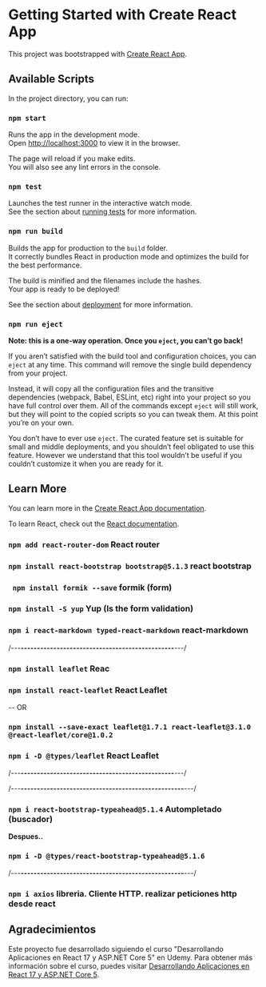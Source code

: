 # Getting Started with Create React App

This project was bootstrapped with [Create React App](https://github.com/facebook/create-react-app).

## Available Scripts

In the project directory, you can run:

### `npm start`

Runs the app in the development mode.\
Open [http://localhost:3000](http://localhost:3000) to view it in the browser.

The page will reload if you make edits.\
You will also see any lint errors in the console.

### `npm test`

Launches the test runner in the interactive watch mode.\
See the section about [running tests](https://facebook.github.io/create-react-app/docs/running-tests) for more information.

### `npm run build`

Builds the app for production to the `build` folder.\
It correctly bundles React in production mode and optimizes the build for the best performance.

The build is minified and the filenames include the hashes.\
Your app is ready to be deployed!

See the section about [deployment](https://facebook.github.io/create-react-app/docs/deployment) for more information.

### `npm run eject`

**Note: this is a one-way operation. Once you `eject`, you can’t go back!**

If you aren’t satisfied with the build tool and configuration choices, you can `eject` at any time. This command will remove the single build dependency from your project.

Instead, it will copy all the configuration files and the transitive dependencies (webpack, Babel, ESLint, etc) right into your project so you have full control over them. All of the commands except `eject` will still work, but they will point to the copied scripts so you can tweak them. At this point you’re on your own.

You don’t have to ever use `eject`. The curated feature set is suitable for small and middle deployments, and you shouldn’t feel obligated to use this feature. However we understand that this tool wouldn’t be useful if you couldn’t customize it when you are ready for it.

## Learn More

You can learn more in the [Create React App documentation](https://facebook.github.io/create-react-app/docs/getting-started).

To learn React, check out the [React documentation](https://reactjs.org/).



### `npm add react-router-dom` React router
### `npm install react-bootstrap bootstrap@5.1.3` react bootstrap
### ` npm install formik --save` formik (form)
### `npm install -S yup` Yup (Is the form validation)
### `npm i react-markdown typed-react-markdown` react-markdown


/---**-----------------------------------------------**---/
### `npm install leaflet`  Reac 
### `npm install react-leaflet` React Leaflet
 -- OR
### `npm install --save-exact leaflet@1.7.1 react-leaflet@3.1.0 @react-leaflet/core@1.0.2`
### `npm i -D @types/leaflet` React Leaflet
/---**-----------------------------------------------**---/



/---**--------------------------------------------------**---/
### `npm i react-bootstrap-typeahead@5.1.4` Autompletado (buscador)
**Despues..**
### `npm i -D @types/react-bootstrap-typeahead@5.1.6`
/---**--------------------------------------------------**---/


### `npm i axios` libreria. Cliente HTTP. realizar peticiones http desde react




## Agradecimientos

Este proyecto fue desarrollado siguiendo el curso "Desarrollando Aplicaciones en React 17 y ASP.NET Core 5" en Udemy. Para obtener más información sobre el curso, puedes visitar [Desarrollando Aplicaciones en React 17 y ASP.NET Core 5](https://www.udemy.com/course/desarrollando-aplicaciones-en-react-y-aspnet-core/?couponCode=ACCAGE0923).


